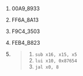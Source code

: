 1. 00A9_8933
2. FF6A_8A13
3. F9C4_3503
4. FEB4_B823

5. >1. `sub x16, x15, x5`
   >2. `lui x10, 0x87654`
   >3. `jal x0, 8`
